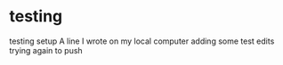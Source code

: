 # testing
testing setup
A line I wrote on my local computer
adding some test edits
trying again to push